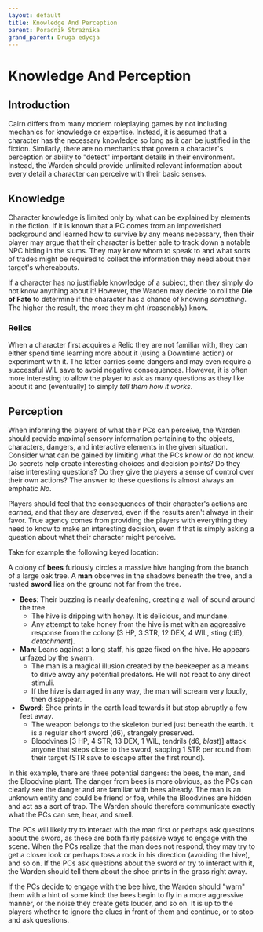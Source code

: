 ```yaml
---
layout: default
title: Knowledge And Perception
parent: Poradnik Strażnika 
grand_parent: Druga edycja
---
```


# Knowledge And Perception

## Introduction

Cairn differs from many modern roleplaying games by not including mechanics for knowledge or expertise. Instead, it is assumed that a character has the necessary knowledge so long as it can be justified in the fiction. Similarly, there are no mechanics that govern a character's perception or ability to "detect" important details in their environment. Instead, the Warden should provide unlimited relevant information about every detail a character can perceive with their basic senses.

## Knowledge

Character knowledge is limited only by what can be explained by elements in the fiction. If it is known that a PC comes from an impoverished background and learned how to survive by any means necessary, then their player may argue that their character is better able to track down a notable NPC hiding in the slums. They may know whom to speak to and what sorts of trades might be required to collect the information they need about their target's whereabouts. 

If a character has no justifiable knowledge of a subject, then they simply do not know anything about it! However, the Warden may decide to roll the **Die of Fate** to determine if the character has a chance of knowing _something_. The higher the result, the more they might (reasonably) know.

### Relics

When a character first acquires a Relic they are not familiar with, they can either spend time learning more about it (using a Downtime action) or experiment with it. The latter carries some dangers and may even require a successful WIL save to avoid negative consequences. However, it is often more interesting to allow the player to ask as many questions as they like about it and (eventually) to simply _tell them how it works_.

## Perception

When informing the players of what their PCs can perceive, the Warden should provide maximal sensory information pertaining to the objects, characters, dangers, and interactive elements in the given situation. Consider what can be gained by limiting what the PCs know or do not know. Do secrets help create interesting choices and decision points? Do they raise interesting questions? Do they give the players a sense of control over their own actions? The answer to these questions is almost always an emphatic _No_. 

Players should feel that the consequences of their character's actions are _earned_, and that they are _deserved_, even if the results aren't always in their favor. True agency comes from providing the players with everything they need to know to make an interesting decision, even if that is simply asking a question about what their character might perceive. 

Take for example the following keyed location:

A colony of **bees** furiously circles a massive hive hanging from the branch of a large oak tree. A **man** observes in the shadows beneath the tree, and a rusted **sword** lies on the ground not far from the tree.

- **Bees**: Their buzzing is nearly deafening, creating a wall of sound around the tree.
  - The hive is dripping with honey. It is delicious, and mundane.
  - Any attempt to take honey from the hive is met with an aggressive response from the colony [3 HP, 3 STR, 12 DEX, 4 WIL, sting (d6), _detachment_].
- **Man**: Leans against a long staff, his gaze fixed on the hive. He appears unfazed by the swarm. 
  - The man is a magical illusion created by the beekeeper as a means to drive away any potential predators. He will not react to any direct stimuli.
  - If the hive is damaged in any way, the man will scream very loudly, then disappear.
- **Sword**: Shoe prints in the earth lead towards it but stop abruptly a few feet away. 
  - The weapon belongs to the skeleton buried just beneath the earth. It is a regular short sword (d6), strangely preserved.
  - Bloodvines [3 HP, 4 STR, 13 DEX, 1 WIL, tendrils (d6, _blast_)] attack anyone that steps close to the sword, sapping 1 STR per round from their target (STR save to escape after the first round).

In this example, there are three potential dangers: the bees, the man, and the Bloodvine plant. The danger from bees is more obvious, as the PCs can clearly see the danger and are familiar with bees already. The man is an unknown entity and could be friend or foe, while the Bloodvines are hidden and act as a sort of trap. The Warden should therefore communicate exactly what the PCs can see, hear, and smell. 

The PCs will likely try to interact with the man first or perhaps ask questions about the sword, as these are both fairly passive ways to engage with the scene. When the PCs realize that the man does not respond, they may try to get a closer look or perhaps toss a rock in his direction (avoiding the hive), and so on. If the PCs ask questions about the sword or try to interact with it, the Warden should tell them about the shoe prints in the grass right away. 

If the PCs decide to engage with the bee hive, the Warden should "warn" them with a hint of some kind: the bees begin to fly in a more aggressive manner, or the noise they create gets louder, and so on. It is up to the players whether to ignore the clues in front of them and continue, or to stop and ask questions. 